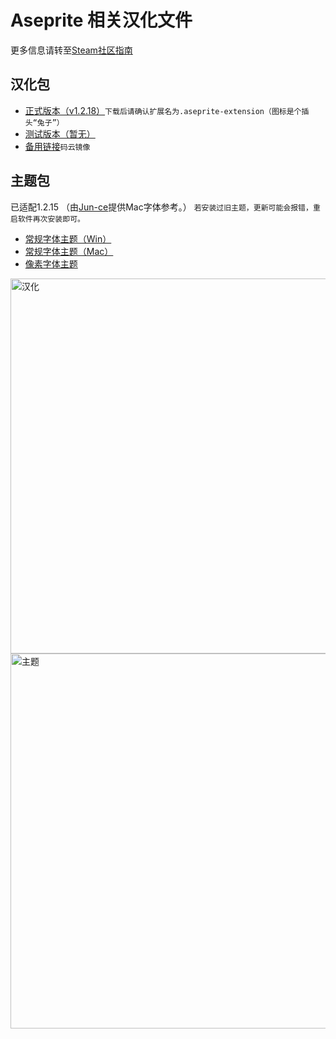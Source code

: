 # Aseprite 相关汉化文件

更多信息请转至[Steam社区指南](https://steamcommunity.com/sharedfiles/filedetails/?id=1333477949 "详细教程")

汉化包
---
* [正式版本（v1.2.18）](https://github.com/J-11/Aseprite-Simplified-Chinese/releases/download/v1.2.18/hanhua-1.2.18.aseprite-extension "Aseprite汉化(1.2.18)")`下载后请确认扩展名为.aseprite-extension（图标是个插头“兔子”）`
* [测试版本（暂无）]()
* [备用链接](https://gitee.com/J-11/Aseprite-Simplified-Chinese/blob/master/README.md)`码云镜像`

主题包
---
已适配1.2.15 （由[Jun-ce](https://github.com/Jun-ce)提供Mac字体参考。）
`若安装过旧主题，更新可能会报错，重启软件再次安装即可。`
* [常规字体主题（Win）](https://github.com/J-11/Aseprite-Simplified-Chinese/releases/download/v1.2.18/zhuti-Win.aseprite-extension "aseprite-theme-nomal-win")
* [常规字体主题（Mac）](https://github.com/J-11/Aseprite-Simplified-Chinese/releases/download/v1.2.18/zhuti-Mac.aseprite-extension "aseprite-theme-nomal-mac")
* [像素字体主题](https://github.com/J-11/Aseprite-Simplified-Chinese/releases/download/v1.2.18/zhuti-xiangsu.aseprite-extension "aseprite-theme-pixel")


<img src="https://raw.githubusercontent.com/J-11/Aseprite-Simplified-Chinese/master/pic/GIFhh.gif" width="600" alt="汉化" />
<img src="https://raw.githubusercontent.com/J-11/Aseprite-Simplified-Chinese/master/pic/GIFzt.gif" width="600" alt="主题" />
